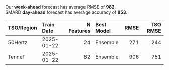 
Our __week-ahead__ forecast has average RMSE of __982__.  
SMARD __day-ahead__ forecast has average accuracy of __853__. 
    
| TSO/Region   | Train Date   |   N Features | Best Model   |   RMSE |   TSO RMSE |
|:-------------|:-------------|-------------:|:-------------|-------:|-----------:|
| 50Hertz      | 2025-01-22   |           24 | Ensemble     |    271 |        244 |
| TenneT       | 2025-01-22   |           82 | Ensemble     |    906 |        751 |